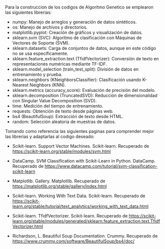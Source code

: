 Para la construccion de los codigos de Algoritmo Genetico se emplearon las siguientes librerias:

- numpy: Manejo de arreglos y generación de datos sintéticos.
- os: Manejo de archivos y directorios.
- matplotlib.pyplot: Creación de gráficos y visualización de datos.
- sklearn.svm (SVC): Algoritmo de clasificación con Máquinas de Vectores de Soporte (SVM).
- sklearn.datasets: Carga de conjuntos de datos, aunque en este código no se usa específicamente.
- sklearn.feature_extraction.text (TfidfVectorizer): Conversión de texto en representaciones numéricas mediante TF-IDF.
- sklearn.model_selection (train_test_split): División de datos en entrenamiento y prueba.
- sklearn.neighbors (KNeighborsClassifier): Clasificación usando K-Nearest Neighbors (KNN).
- sklearn.metrics (accuracy_score): Evaluación de precisión del modelo.
- sklearn.decomposition (TruncatedSVD): Reducción de dimensionalidad con Singular Value Decomposition (SVD).
- time: Medición del tiempo de entrenamiento.
- requests: Obtención de texto desde páginas web.
- bs4 (BeautifulSoup): Extracción de texto desde HTML.
- random: Selección aleatoria de muestras de datos.

Tomando como referencia las siguientes paginas para comprender mejor las librerias y adaptarlas al codigo deseado: 

- Scikit-learn. Support Vector Machines. Scikit-learn. Recuperado de https://scikit-learn.org/stable/modules/svm.html

- DataCamp. SVM Classification with Scikit-Learn in Python. DataCamp. Recuperado de https://www.datacamp.com/tutorial/svm-classification-scikit-learn

- Matplotlib. Gallery. Matplotlib. Recuperado de https://matplotlib.org/stable/gallery/index.html

- Scikit-learn. Working With Text Data. Scikit-learn. Recuperado de https://scikit-learn.org/stable/tutorial/text_analytics/working_with_text_data.html

- Scikit-learn. TfidfVectorizer. Scikit-learn. Recuperado de https://scikit-learn.org/stable/modules/generated/sklearn.feature_extraction.text.TfidfVectorizer.html

- Richardson, L. Beautiful Soup Documentation. Crummy. Recuperado de https://www.crummy.com/software/BeautifulSoup/bs4/doc/